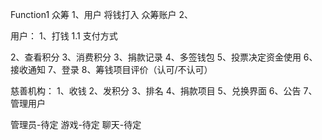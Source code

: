Function1
众筹
1、用户 将钱打入 众筹账户
2、

用户：
1、打钱
  1.1 支付方式
  
2、查看积分
3、消费积分
3、捐款记录
4、多签钱包
5、投票决定资金使用
6、接收通知
7、登录
8、筹钱项目评价（认可/不认可）


慈善机构：
1、收钱
2、发积分
3、排名
4、捐款项目
5、兑换界面
6、公告
7、管理用户




管理员-待定
游戏-待定
聊天-待定
